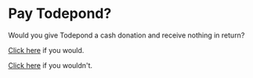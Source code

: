 # Pay Todepond?

Would you give Todepond a cash donation and receive nothing in return? 

[Click here](https://buy.stripe.com/7sI4j01sI7Vce0UcMN) if you would.

<a class="secondary" href="/pay/no">Click here</a> if you wouldn't.
